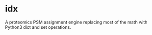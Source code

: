 # idx
A proteomics PSM assignment engine replacing most of the math with Python3 dict and set operations.
